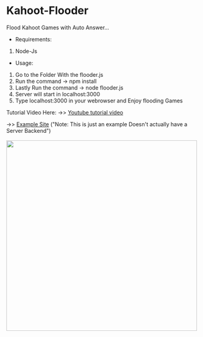 # Kahoot-Flooder
Flood Kahoot Games with Auto Answer...

- Requirements:
 1. Node-Js

- Usage:
 1. Go to the Folder With the flooder.js
 2. Run the command -> npm install
 3. Lastly Run the command -> node flooder.js
 4. Server will start in localhost:3000
 5. Type localhost:3000 in your webrowser and Enjoy flooding Games
 
Tutorial Video Here:
->> <a href="https://www.youtube.com/watch?v=WoH5CAc7tV8" target="_blank">Youtube tutorial video</a>

->> <a href="https://mysterious-gorge-02408.herokuapp.com/index.html" target="_blank">Example Site</a> ("Note: This is just an example Doesn't actually have a Server Backend")
<br><br>
<img src="https://github.com/Vexed-Nz/Kahoot-Flooder/blob/main/Imageweb.png" width="500">
